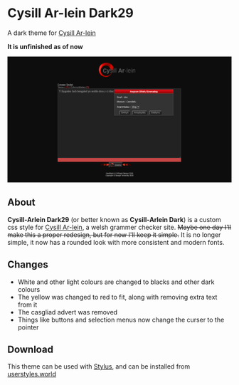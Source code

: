 # Cysill Ar-lein Dark29
A dark theme for [Cysill Ar-lein](https://www.cysgliad.com/cysill/arlein/)

**It is unfinished as of now**

<img alt="Screenshot" src="https://raw.githubusercontent.com/iestyn129/Cysill-Arlein-Dark29/main/Screenshot%202023-10-27%2004.20.00.png" />

## About
**Cysill-Arlein Dark29** (or better known as **Cysill-Arlein Dark**) is a custom css style for [Cysill Ar-lein](https://www.cysgliad.com/cysill/arlein/), a welsh grammer checker site. ~~Maybe one day I'll make this a proper redesign, but for now I'll keep it simple.~~ It is no longer simple, it now has a rounded look with more consistent and modern fonts.

## Changes
- White and other light colours are changed to blacks and other dark colours
- The yellow was changed to red to fit, along with removing extra text from it
- The casgliad advert was removed
- Things like buttons and selection menus now change the curser to the pointer

## Download
This theme can be used with [Stylus](https://github.com/openstyles/stylus), and can be installed from [userstyles.world](https://userstyles.world)
